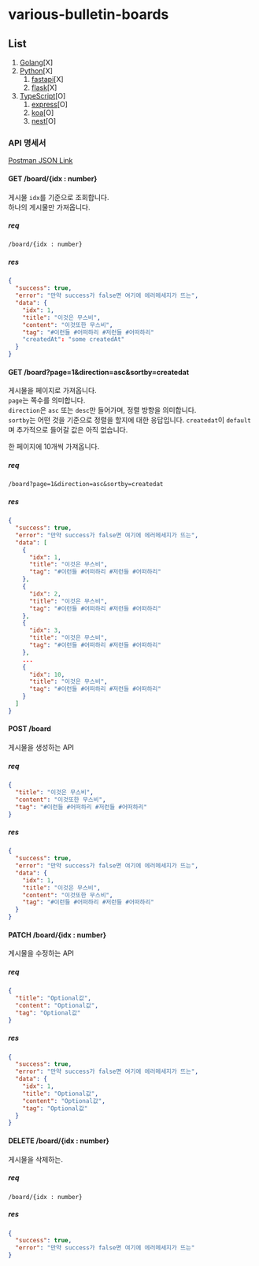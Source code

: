 # various-bulletin-boards

## List

1. [Golang](./go)[X]
2. [Python](./py)[X]
   1. [fastapi](./py/fastapi)[X]
   2. [flask](./py/flask)[X]
3. [TypeScript](./ts)[O]
   1. [express](./ts/express)[O]
   2. [koa](./ts/koa)[O]
   3. [nest](./ts/nest)[O]

### API 명세서

[Postman JSON Link](https://www.getpostman.com/collections/ae9a809ba9e1bc474b2e)

#### GET /board/{idx : number}

게시물 `idx`를 기준으로 조회합니다.  
하나의 게시물만 가져옵니다.

##### req

```
/board/{idx : number}
```

##### res

```json
{
  "success": true,
  "error": "만약 success가 false면 여기에 에러메세지가 뜨는",
  "data": {
    "idx": 1,
    "title": "이것은 무스비",
    "content": "이것또한 무스비",
    "tag": "#이런들 #어떠하리 #저런들 #어떠하리"
    "createdAt": "some createdAt"
  }
}
```

#### GET /board?page=1&direction=asc&sortby=createdat

게시물을 페이지로 가져옵니다.  
`page`는 쪽수를 의미합니다.  
`direction`은 `asc` 또는 `desc`만 들어가며, 정렬 방향을 의미합니다.  
`sortby`는 어떤 것을 기준으로 정렬을 할지에 대한 응답입니다. `createdat`이 `default`며 추가적으로 들어갈 값은 아직 없습니다.

한 페이지에 10개씩 가져옵니다.

##### req

```
/board?page=1&direction=asc&sortby=createdat
```

##### res

```json
{
  "success": true,
  "error": "만약 success가 false면 여기에 에러메세지가 뜨는",
  "data": [
    {
      "idx": 1,
      "title": "이것은 무스비",
      "tag": "#이런들 #어떠하리 #저런들 #어떠하리"
    },
    {
      "idx": 2,
      "title": "이것은 무스비",
      "tag": "#이런들 #어떠하리 #저런들 #어떠하리"
    },
    {
      "idx": 3,
      "title": "이것은 무스비",
      "tag": "#이런들 #어떠하리 #저런들 #어떠하리"
    },
    ...
    {
      "idx": 10,
      "title": "이것은 무스비",
      "tag": "#이런들 #어떠하리 #저런들 #어떠하리"
    }
  ]
}
```

#### POST /board

게시물을 생성하는 API

##### req

```json
{
  "title": "이것은 무스비",
  "content": "이것또한 무스비",
  "tag": "#이런들 #어떠하리 #저런들 #어떠하리"
}
```

##### res

```json
{
  "success": true,
  "error": "만약 success가 false면 여기에 에러메세지가 뜨는",
  "data": {
    "idx": 1,
    "title": "이것은 무스비",
    "content": "이것또한 무스비",
    "tag": "#이런들 #어떠하리 #저런들 #어떠하리"
  }
}
```

#### PATCH /board/{idx : number}

게시물을 수정하는 API

##### req

```json
{
  "title": "Optional값",
  "content": "Optional값",
  "tag": "Optional값"
}
```

##### res

```json
{
  "success": true,
  "error": "만약 success가 false면 여기에 에러메세지가 뜨는",
  "data": {
    "idx": 1,
    "title": "Optional값",
    "content": "Optional값",
    "tag": "Optional값"
  }
}
```

#### DELETE /board/{idx : number}

게시물을 삭제하는.

##### req

```
/board/{idx : number}
```

##### res

```json
{
  "success": true,
  "error": "만약 success가 false면 여기에 에러메세지가 뜨는"
}
```
